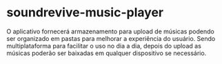 # soundrevive-music-player
O aplicativo fornecerá armazenamento para upload de músicas podendo ser organizado em pastas para melhorar a experiência do usuário. Sendo multiplataforma para facilitar o uso no dia a dia, depois do upload as músicas poderão ser baixadas em qualquer dispositivo se necessário.
